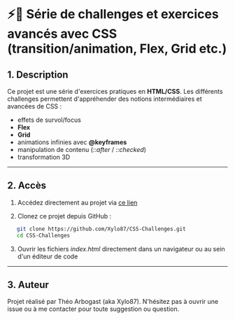 # ⚡🏁 Série de challenges et exercices avancés avec CSS (transition/animation, Flex, Grid etc.) 

## 1. Description
Ce projet est une série d'exercices pratiques en **HTML/CSS**.
Les différents challenges permettent d'appréhender des notions intermédiaires et avancées de CSS : 
- effets de survol/focus
- **Flex**
- **Grid**
- animations infinies avec **@keyframes**
- manipulation de contenu (*::after* / *::checked*)
- transformation 3D

---

## 2. Accès
1. Accédez directement au projet via [ce lien](https://xylo87.github.io/CSS-Challenges.git)

2. Clonez ce projet depuis GitHub :
```bash
   git clone https://github.com/Xylo87/CSS-Challenges.git
   cd CSS-Challenges
```

3. Ouvrir les fichiers *index.html* directement dans un navigateur ou au sein d'un éditeur de code

---

## 3. Auteur
Projet réalisé par Théo Arbogast (aka Xylo87).
N'hésitez pas à ouvrir une issue ou à me contacter pour toute suggestion ou question.
